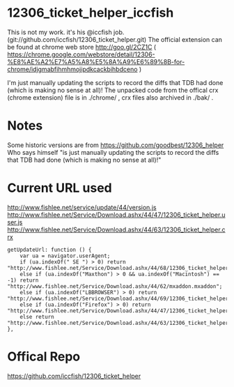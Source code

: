 12306_ticket_helper_iccfish
===========================

This is not my work. it's his @iccfish job. (git://github.com/iccfish/12306_ticket_helper.git)
The official extension can be found at chrome web store http://goo.gl/2CZ1C
( https://chrome.google.com/webstore/detail/12306-%E8%AE%A2%E7%A5%A8%E5%8A%A9%E6%89%8B-for-chrome/idjgmabfihmhmojipdkcackbihbdceno )

I'm just manually updating the scripts to record the diffs that TDB had done (which is making no sense at all)!
The unpacked code from the offical crx (chrome extension) file is in ./chrome/ , crx files also archived in ./bak/ .

Notes
=====
Some historic versions are from https://github.com/goodbest/12306_helper
Who says himself "is just manually updating the scripts to record the diffs that TDB had done (which is making no sense at all)!"

Current URL used
================
http://www.fishlee.net/service/update/44/version.js
http://www.fishlee.net/Service/Download.ashx/44/47/12306_ticket_helper.user.js
http://www.fishlee.net/Service/Download.ashx/44/63/12306_ticket_helper.crx

	getUpdateUrl: function () {
		var ua = navigator.userAgent;
		if (ua.indexOf(" SE ") > 0) return "http://www.fishlee.net/Service/Download.ashx/44/68/12306_ticket_helper.sext";
		else if (ua.indexOf("Maxthon") > 0 && ua.indexOf("Macintosh") == -1) return "http://www.fishlee.net/Service/Download.ashx/44/62/mxaddon.mxaddon";
		else if (ua.indexOf("LBBROWSER") > 0) return "http://www.fishlee.net/Service/Download.ashx/44/69/12306_ticket_helper_for_liebaobrowser.crx";
		else if (ua.indexOf("Firefox") > 0) return "http://www.fishlee.net/Service/Download.ashx/44/47/12306_ticket_helper.user.js";
		else return "http://www.fishlee.net/Service/Download.ashx/44/63/12306_ticket_helper.crx";
	},

Offical Repo
============
https://github.com/iccfish/12306_ticket_helper


